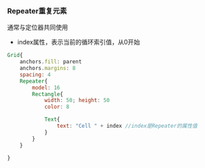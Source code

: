 ### Repeater重复元素    
通常与定位器共同使用  

- index属性，表示当前的循环索引值，从0开始

```qml
Grid{
    anchors.fill: parent
    anchors.margins: 8
    spacing: 4
    Repeater{
        model: 16
        Rectangle{
            width: 50; height: 50
            color: 8

            Text{
                text: "Cell " + index //index是Repeater的属性值
            }
        }
    }

}

```